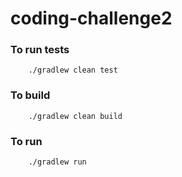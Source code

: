 # coding-challenge2

### To run tests 

        ./gradlew clean test

### To build

        ./gradlew clean build

### To run

        ./gradlew run